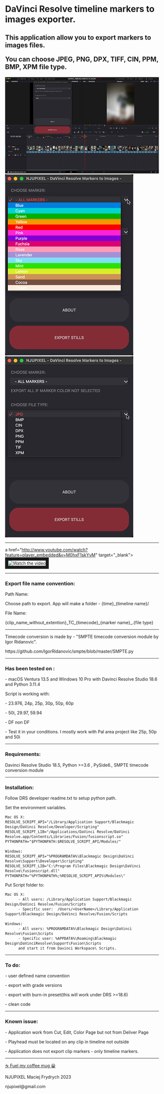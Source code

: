 <h1>DaVinci Resolve timeline markers to images exporter. </h1>

<p><h2>This application allow you to export markers to images files.</p>
<p> You can choose JPEG, PNG, DPX, TIFF, CIN, PPM, BMP, XPM file type.</p></h2>

![Timeline markers](img/still_exporter_timeline.jpg)
![File type](img/still_exporter_markers.jpg)
![Markers](img/still_exporter_file_type.jpg)

---
a href="http://www.youtube.com/watch?feature=player_embedded&v=M0hxF1skYvM" target="_blank">
 <img src="http://img.youtube.com/vi/M0hxF1skYvM/mqdefault.jpg" alt="Watch the video" width="1024" height="576" border="10" />
</a>

---
<h3>Export file name convention:</h3>

<p>Path Name:</p>
<p>Choose path to export. App will make a folder - {time}_{timeline name}/</p>
<p>File Name:</p>
<p>{clip_name_without_extention}_TC_{timecode}_{marker name}_.{file type}</p>

---
<p>
<p>Timecode conversion is made by - "SMPTE timecode conversion module by Igor Ridanovic".</p>
<p>https://github.com/IgorRidanovic/smpte/blob/master/SMPTE.py</p>
</p>

---
<h3>Has been tested on :</h3>
<p>- macOS Ventura 13.5 and Windows 10 Pro with Davinci Resolve Studio 18.6 and Python 3.11.4</p>
<p>Script is working with:</p>
</p>- 23.976, 24p, 25p, 30p, 50p, 60p</p>
<p>- 50i, 29.97, 59.94</p>
<p>- DF non DF </p>
<p>- Test it in your conditions. I mostly work with Pal area project like 25p, 50p and 50i</p>

---
<h3>Requirements:</h3>
<p>Davinci Resolve Studio 18.5, Python >=3.6 , PySide6., SMPTE timecode conversion module</p>

---
<h3>Installation:</h3>

<p>Follow DRS developer readme.txt to setup python path.</p>
<p>Set the environment variables.</p>

>
    Mac OS X:
    RESOLVE_SCRIPT_API="/Library/Application Support/Blackmagic Design/DaVinci Resolve/Developer/Scripting"
    RESOLVE_SCRIPT_LIB="/Applications/DaVinci Resolve/DaVinci Resolve.app/Contents/Libraries/Fusion/fusionscript.so"
    PYTHONPATH="$PYTHONPATH:$RESOLVE_SCRIPT_API/Modules/"

    Windows:
    RESOLVE_SCRIPT_API="%PROGRAMDATA%\Blackmagic Design\DaVinci Resolve\Support\Developer\Scripting"
    RESOLVE_SCRIPT_LIB="C:\Program Files\Blackmagic Design\DaVinci Resolve\fusionscript.dll"
    PYTHONPATH="%PYTHONPATH%;%RESOLVE_SCRIPT_API%\Modules\"
>

<p>Put Script folder to:</p>

>
    Mac OS X:
          - All users: /Library/Application Support/Blackmagic Design/DaVinci Resolve/Fusion/Scripts
          - Specific user:  /Users/<UserName>/Library/Application Support/Blackmagic Design/DaVinci Resolve/Fusion/Scripts

    Windows:
          - All users: %PROGRAMDATA%\Blackmagic Design\DaVinci Resolve\Fusion\Scripts
          - Specific user: %APPDATA%\Roaming\Blackmagic Design\DaVinciResolve\Support\Fusion\Scripts
          and start it from Davinci Workspace\ Scripts.
>

---
<h3>To do:</h3>
    <p>- user defined name convention</p>
    <p>- export with grade versions</p>
    <p>- export with burn-in preset(this will work under DRS >=18.6)</p>
    <p>- clean code</p>

---
<h3>Known issue:</h3>
    <p>- Application work from Cut, Edit, Color Page but not from Deliver Page</p>
    <p>- Playhead must be located on any clip in timeline not outside</p>
    <p>- Application does not export clip markers - only timeline markers.</p>


---


[☕️ Fuel my coffee mug 😀](https://www.paypal.com/paypalme/njupixel)


<p>NJUPIXEL Maciej Frydrych 2023</p>
<p>njupixel@gmail.com</p>

